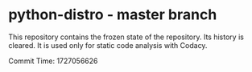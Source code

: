 # python-distro - master branch

This repository contains the frozen state of the repository.
Its history is cleared. It is used only for static code
analysis with Codacy.

Commit Time: 1727056626